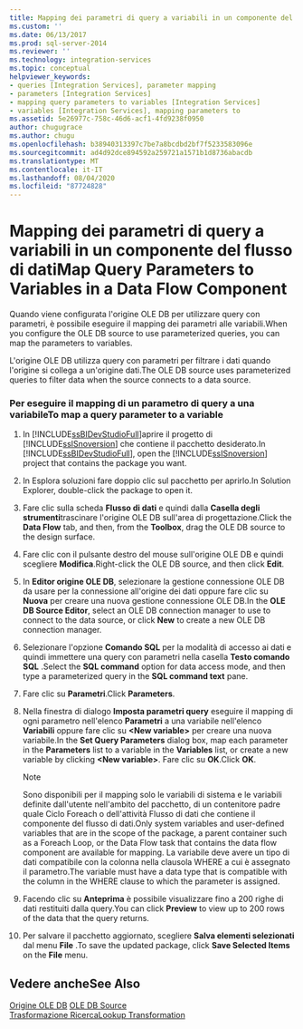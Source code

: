 ```yaml
---
title: Mapping dei parametri di query a variabili in un componente del flusso di dati | Microsoft Docs
ms.custom: ''
ms.date: 06/13/2017
ms.prod: sql-server-2014
ms.reviewer: ''
ms.technology: integration-services
ms.topic: conceptual
helpviewer_keywords:
- queries [Integration Services], parameter mapping
- parameters [Integration Services]
- mapping query parameters to variables [Integration Services]
- variables [Integration Services], mapping parameters to
ms.assetid: 5e26977c-758c-46d6-acf1-4fd9238f0950
author: chugugrace
ms.author: chugu
ms.openlocfilehash: b38940313397c7be7a8bcdbd2bf7f5233583096e
ms.sourcegitcommit: ad4d92dce894592a259721a1571b1d8736abacdb
ms.translationtype: MT
ms.contentlocale: it-IT
ms.lasthandoff: 08/04/2020
ms.locfileid: "87724828"
---
```

# <a name="map-query-parameters-to-variables-in-a-data-flow-component"></a><span data-ttu-id="acd40-102">Mapping dei parametri di query a variabili in un componente del flusso di dati</span><span class="sxs-lookup"><span data-stu-id="acd40-102">Map Query Parameters to Variables in a Data Flow Component</span></span>
  <span data-ttu-id="acd40-103">Quando viene configurata l'origine OLE DB per utilizzare query con parametri, è possibile eseguire il mapping dei parametri alle variabili.</span><span class="sxs-lookup"><span data-stu-id="acd40-103">When you configure the OLE DB source to use parameterized queries, you can map the parameters to variables.</span></span>  
  
 <span data-ttu-id="acd40-104">L'origine OLE DB utilizza query con parametri per filtrare i dati quando l'origine si collega a un'origine dati.</span><span class="sxs-lookup"><span data-stu-id="acd40-104">The OLE DB source uses parameterized queries to filter data when the source connects to a data source.</span></span>  
  
### <a name="to-map-a-query-parameter-to-a-variable"></a><span data-ttu-id="acd40-105">Per eseguire il mapping di un parametro di query a una variabile</span><span class="sxs-lookup"><span data-stu-id="acd40-105">To map a query parameter to a variable</span></span>  
  
1.  <span data-ttu-id="acd40-106">In [!INCLUDE[ssBIDevStudioFull](../../includes/ssbidevstudiofull-md.md)]aprire il progetto di [!INCLUDE[ssISnoversion](../../includes/ssisnoversion-md.md)] che contiene il pacchetto desiderato.</span><span class="sxs-lookup"><span data-stu-id="acd40-106">In [!INCLUDE[ssBIDevStudioFull](../../includes/ssbidevstudiofull-md.md)], open the [!INCLUDE[ssISnoversion](../../includes/ssisnoversion-md.md)] project that contains the package you want.</span></span>  
  
2.  <span data-ttu-id="acd40-107">In Esplora soluzioni fare doppio clic sul pacchetto per aprirlo.</span><span class="sxs-lookup"><span data-stu-id="acd40-107">In Solution Explorer, double-click the package to open it.</span></span>  
  
3.  <span data-ttu-id="acd40-108">Fare clic sulla scheda **Flusso di dati** e quindi dalla **Casella degli strumenti**trascinare l'origine OLE DB sull'area di progettazione.</span><span class="sxs-lookup"><span data-stu-id="acd40-108">Click the **Data Flow** tab, and then, from the **Toolbox**, drag the OLE DB source to the design surface.</span></span>  
  
4.  <span data-ttu-id="acd40-109">Fare clic con il pulsante destro del mouse sull'origine OLE DB e quindi scegliere **Modifica**.</span><span class="sxs-lookup"><span data-stu-id="acd40-109">Right-click the OLE DB source, and then click **Edit**.</span></span>  
  
5.  <span data-ttu-id="acd40-110">In **Editor origine OLE DB**, selezionare la gestione connessione OLE DB da usare per la connessione all'origine dei dati oppure fare clic su **Nuova** per creare una nuova gestione connessione OLE DB.</span><span class="sxs-lookup"><span data-stu-id="acd40-110">In the **OLE DB Source Editor**, select an OLE DB connection manager to use to connect to the data source, or click **New** to create a new OLE DB connection manager.</span></span>  
  
6.  <span data-ttu-id="acd40-111">Selezionare l'opzione **Comando SQL** per la modalità di accesso ai dati e quindi immettere una query con parametri nella casella **Testo comando SQL** .</span><span class="sxs-lookup"><span data-stu-id="acd40-111">Select the **SQL command** option for data access mode, and then type a parameterized query in the **SQL command text** pane.</span></span>  
  
7.  <span data-ttu-id="acd40-112">Fare clic su **Parametri**.</span><span class="sxs-lookup"><span data-stu-id="acd40-112">Click **Parameters**.</span></span>  
  
8.  <span data-ttu-id="acd40-113">Nella finestra di dialogo **Imposta parametri query** eseguire il mapping di ogni parametro nell'elenco **Parametri** a una variabile nell'elenco **Variabili** oppure fare clic su **\<New variable>** per creare una nuova variabile.</span><span class="sxs-lookup"><span data-stu-id="acd40-113">In the **Set Query Parameters** dialog box, map each parameter in the **Parameters** list to a variable in the **Variables** list, or create a new variable by clicking **\<New variable>**.</span></span> <span data-ttu-id="acd40-114">Fare clic su **OK**.</span><span class="sxs-lookup"><span data-stu-id="acd40-114">Click **OK**.</span></span>  
  
    > [!NOTE]  
    >  <span data-ttu-id="acd40-115">Sono disponibili per il mapping solo le variabili di sistema e le variabili definite dall'utente nell'ambito del pacchetto, di un contenitore padre quale Ciclo Foreach o dell'attività Flusso di dati che contiene il componente del flusso di dati.</span><span class="sxs-lookup"><span data-stu-id="acd40-115">Only system variables and user-defined variables that are in the scope of the package, a parent container such as a Foreach Loop, or the Data Flow task that contains the data flow component are available for mapping.</span></span> <span data-ttu-id="acd40-116">La variabile deve avere un tipo di dati compatibile con la colonna nella clausola WHERE a cui è assegnato il parametro.</span><span class="sxs-lookup"><span data-stu-id="acd40-116">The variable must have a data type that is compatible with the column in the WHERE clause to which the parameter is assigned.</span></span>  
  
9. <span data-ttu-id="acd40-117">Facendo clic su **Anteprima** è possibile visualizzare fino a 200 righe di dati restituiti dalla query.</span><span class="sxs-lookup"><span data-stu-id="acd40-117">You can click **Preview** to view up to 200 rows of the data that the query returns.</span></span>  
  
10. <span data-ttu-id="acd40-118">Per salvare il pacchetto aggiornato, scegliere **Salva elementi selezionati** dal menu **File** .</span><span class="sxs-lookup"><span data-stu-id="acd40-118">To save the updated package, click **Save Selected Items** on the **File** menu.</span></span>  
  
## <a name="see-also"></a><span data-ttu-id="acd40-119">Vedere anche</span><span class="sxs-lookup"><span data-stu-id="acd40-119">See Also</span></span>  
 <span data-ttu-id="acd40-120">[Origine OLE DB](ole-db-source.md) </span><span class="sxs-lookup"><span data-stu-id="acd40-120">[OLE DB Source](ole-db-source.md) </span></span>  
 [<span data-ttu-id="acd40-121">Trasformazione Ricerca</span><span class="sxs-lookup"><span data-stu-id="acd40-121">Lookup Transformation</span></span>](transformations/lookup-transformation.md)  
  
  
